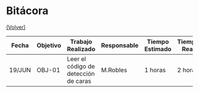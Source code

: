 # Bitácora

[(Volver)](../README.md)

| Fecha  | Objetivo  | Trabajo Realizado | Responsable | Tiempo Estimado | Tiempo Real |
|--------|-----------|-------------------|-------------|-----------------|-------------|
| 19/JUN | OBJ-01    | Leer el código de detección de caras| M.Robles     | 1 horas    | 2 horas |


